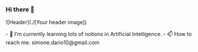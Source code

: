### Hi there 👋
![Header](./[Your header image])
<!--
**trueilorp/trueilorp** is a ✨ _special_ ✨ repository because its `README.md` (this file) appears on your GitHub profile.
--!>

- 🌱 I’m currently learning lots of notions in Artificial Intelligence.

- 📫 How to reach me: simone.dario10@gmail.com

